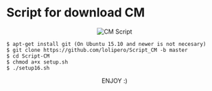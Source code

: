 <h1> Script for download CM </h1>
<p align="center">
<img src="http://s15.postimg.org/zcal9kssr/cyanogenmod_logo.jpg" alt="CM Script" />
</p>

    $ apt-get install git (On Ubuntu 15.10 and newer is not necesary)
    $ git clone https://github.com/lolipero/Script_CM -b master
    $ cd Script-CM
    $ chmod a+x setup.sh
    $ ./setup16.sh

<p align="center">
ENJOY :)
</p>
